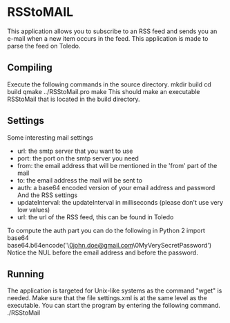RSStoMAIL
=======================
This application allows you to subscribe to an RSS feed and sends you an e-mail when a new item occurs in the feed. This application is made to parse the feed on Toledo.

Compiling
----------------------
Execute the following commands in the source directory.
    mkdir build
    cd build
    qmake ../RSStoMail.pro
    make
This should make an executable RSStoMail that is located in the build directory.

Settings
----------------------
Some interesting mail settings
 * url: the smtp server that you want to use
 * port: the port on the smtp server you need
 * from: the email address that will be mentioned in the 'from' part of the mail
 * to: the email address the mail will be sent to
 * auth: a base64 encoded version of your email address and password
And the RSS settings
 * updateInterval: the updateInterval in milliseconds (please don't use very low values)
 * url: the url of the RSS feed, this can be found in Toledo

To compute the auth part you can do the following in Python 2
    import base64
    base64.b64encode('\0john.doe@gmail.com\0MyVerySecretPassword')
Notice the NUL before the email address and before the password.

Running
----------------------
The application is targeted for Unix-like systems as the command "wget" is needed.
Make sure that the file settings.xml is at the same level as the executable.
You can start the program by entering the following command.
    ./RSStoMail
